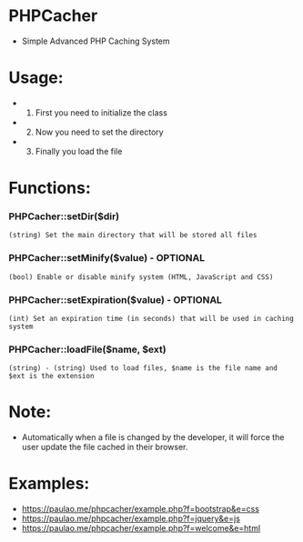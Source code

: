 # PHPCacher
  * Simple Advanced PHP Caching System
  
# Usage:
  * 1. First you need to initialize the class
  * 2. Now you need to set the directory
  * 3. Finally you load the file
  
# Functions:
  ### PHPCacher::setDir($dir)
    (string) Set the main directory that will be stored all files
    
  ### PHPCacher::setMinify($value) - OPTIONAL
    (bool) Enable or disable minify system (HTML, JavaScript and CSS)
    
  ### PHPCacher::setExpiration($value) - OPTIONAL
    (int) Set an expiration time (in seconds) that will be used in caching system
  
  ### PHPCacher::loadFile($name, $ext)
    (string) - (string) Used to load files, $name is the file name and $ext is the extension
    
# Note:
 * Automatically when a file is changed by the developer, it will force the user update the file cached in their browser.

# Examples:
 * https://paulao.me/phpcacher/example.php?f=bootstrap&e=css
 * https://paulao.me/phpcacher/example.php?f=jquery&e=js
 * https://paulao.me/phpcacher/example.php?f=welcome&e=html
